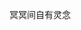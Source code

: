 冥冥间自有灵念

<!---
YiYang-Eon/YiYang-Eon is a ✨ special ✨ repository because its `README.md` (this file) appears on your GitHub profile.
You can click the Preview link to take a look at your changes.
--->
